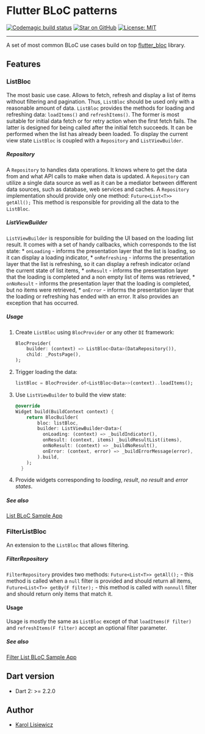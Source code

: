 # Flutter BLoC patterns

[![Codemagic build status](https://api.codemagic.io/apps/5d28ebe2db95112ead3bbeb9/5d28ebe2db95112ead3bbeb8/status_badge.svg)](https://codemagic.io/apps/5d28ebe2db95112ead3bbeb9/5d28ebe2db95112ead3bbeb8/latest_build) [![Star on GitHub](https://img.shields.io/github/stars/klisiewicz/flutter-bloc-patterns.svg?style=flat&logo=github&colorB=deeppink&label=Stars)](https://github.com/klisiewicz/flutter-bloc-patterns) [![License: MIT](https://img.shields.io/badge/License-MIT-purple.svg)](https://opensource.org/licenses/MIT)

---
A set of most common BLoC use cases build on top [flutter_bloc](https://github.com/felangel/bloc/tree/master/packages/flutter_bloc) library.

## Features
### ListBloc
The most basic use case. Allows to fetch, refresh and display a list of items without filtering and pagination. Thus, `ListBloc` should be used only with a reasonable amount of data. `ListBloc` provides the methods for loading and refreshing data: `loadItems()` and `refreshItems()`. The former is most suitable for initial data fetch or for retry action when the first fetch fails. The latter is designed for being called after the initial fetch succeeds. It can be performed when the list has already been loaded. To display the current view state `ListBloc` is coupled with a `Repository` and `ListViewBuilder`.
##### Repository
A `Repository` to handles data operations. It knows where to get the data from and what API calls to make when data is updated. A `Repository` can utilize a single data source as well as it can be a mediator between different data sources, such as database, web services and caches.
A `Repository` implementation should provide only one method:
`Future<List<T>> getAll();`
This method is responsible for providing all the data to the `ListBloc`.
##### ListViewBuilder
`ListViewBuilder` is responsible for building the UI based on the loading list result. It comes with a set of handy callbacks, which corresponds to the list state:
    * `onLoading` - informs the presentation layer that the list is loading, so it can display a loading indicator,
    * `onRefreshing` - informs the presentation layer that the list is refreshing, so it can display a refresh indicator or/and the current state of list items,
    * `onResult` - informs the presentation layer that the loading is completed and a non empty list of items was retrieved,
    * `onNoResult` - informs the presentation layer that the loading is completed, but no items were retrieved,
    * `onError` - informs the presentation layer that the loading or refreshing has ended with an error. It also provides an exception that has occurred.

##### Usage
1. Create `ListBloc` using `BlocProvider` or any other `DI` framework:
    ```dart
    BlocProvider(
        builder: (context) => ListBloc<Data>(DataRepository()),
        child: _PostsPage(),
    );
    ```
2. Trigger loading the data:
    ```dart
    listBloc = BlocProvider.of<ListBloc<Data>>(context)..loadItems();
    ```
3. Use `ListViewBuilder` to build the view state:
    ```dart
    @override
    Widget build(BuildContext context) {
        return BlocBuilder(
            bloc: listBloc,
            builder: ListViewBuilder<Data>(
              onLoading: (context) => _buildIndicator(),
              onResult: (context, items) _buildResultList(items),
              onNoResult: (context) => _buildNoResult(),
              onError: (context, error) => _buildErrorMessage(error),
            ).build,
        );
      }
    ```
4. Provide widgets corresponding to _loading_, _result_, _no result_ and _error states_.

##### See also
[List BLoC Sample App](example/lib/src/list_app.dart)

### FilterListBloc
An extension to the `ListBloc` that allows filtering.

##### FilterRepository
`FilterRepository` provides two methods:
`Future<List<T>> getAll();` - this method is called when a `null` filter is provided and should return all items,
`Future<List<T>> getBy(F filter);` - this method is called with `nonnull` filter and should return only items that match it.

#### Usage
Usage is mostly the same as `ListBloc` except of that `loadItems(F filter)` and `refreshItems(F filter)` accept an optional filter parameter.

##### See also
[Filter List BLoC Sample App](example/lib/src/filter_list_app.dart)

## Dart version

- Dart 2: >= 2.2.0

## Author
- [Karol Lisiewicz](https://github.com/klisiewicz)
